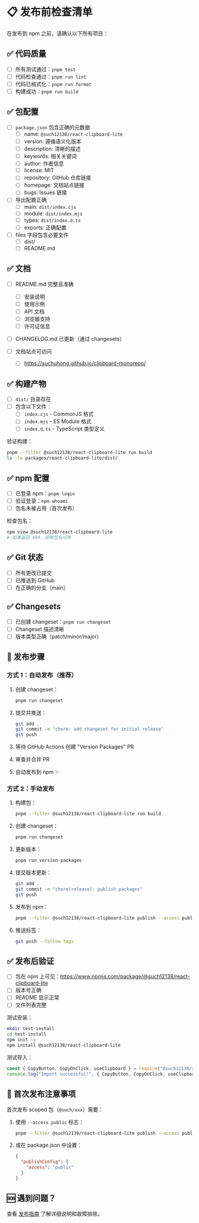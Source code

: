 # 📋 发布前检查清单

在发布到 npm 之前，请确认以下所有项目：

## ✅ 代码质量

- [ ] 所有测试通过：`pnpm test`
- [ ] 代码检查通过：`pnpm run lint`
- [ ] 代码已格式化：`pnpm run format`
- [ ] 构建成功：`pnpm run build`

## ✅ 包配置

- [ ] `package.json` 包含正确的元数据
  - [ ] name: `@such12138/react-clipboard-lite`
  - [ ] version: 遵循语义化版本
  - [ ] description: 清晰的描述
  - [ ] keywords: 相关关键词
  - [ ] author: 作者信息
  - [ ] license: MIT
  - [ ] repository: GitHub 仓库链接
  - [ ] homepage: 文档站点链接
  - [ ] bugs: Issues 链接

- [ ] 导出配置正确
  - [ ] main: `dist/index.cjs`
  - [ ] module: `dist/index.mjs`
  - [ ] types: `dist/index.d.ts`
  - [ ] exports: 正确配置

- [ ] files 字段包含必要文件
  - [ ] dist/
  - [ ] README.md

## ✅ 文档

- [ ] README.md 完整且准确
  - [ ] 安装说明
  - [ ] 使用示例
  - [ ] API 文档
  - [ ] 浏览器支持
  - [ ] 许可证信息

- [ ] CHANGELOG.md 已更新（通过 changesets）

- [ ] 文档站点可访问
  - [ ] https://suchuhong.github.io/clipboard-monorepo/

## ✅ 构建产物

- [ ] `dist/` 目录存在
- [ ] 包含以下文件：
  - [ ] `index.cjs` - CommonJS 格式
  - [ ] `index.mjs` - ES Module 格式
  - [ ] `index.d.ts` - TypeScript 类型定义

验证构建：

```bash
pnpm --filter @such12138/react-clipboard-lite run build
ls -la packages/react-clipboard-lite/dist/
```

## ✅ npm 配置

- [ ] 已登录 npm：`pnpm login`
- [ ] 验证登录：`npm whoami`
- [ ] 包名未被占用（首次发布）

检查包名：

```bash
npm view @such12138/react-clipboard-lite
# 如果返回 404，说明包名可用
```

## ✅ Git 状态

- [ ] 所有更改已提交
- [ ] 已推送到 GitHub
- [ ] 在正确的分支（main）

## ✅ Changesets

- [ ] 已创建 changeset：`pnpm run changeset`
- [ ] Changeset 描述清晰
- [ ] 版本类型正确（patch/minor/major）

## 🚀 发布步骤

### 方式 1：自动发布（推荐）

1. 创建 changeset：

   ```bash
   pnpm run changeset
   ```

2. 提交并推送：

   ```bash
   git add .
   git commit -m "chore: add changeset for initial release"
   git push
   ```

3. 等待 GitHub Actions 创建 "Version Packages" PR

4. 审查并合并 PR

5. 自动发布到 npm ✨

### 方式 2：手动发布

1. 构建包：

   ```bash
   pnpm --filter @such12138/react-clipboard-lite run build
   ```

2. 创建 changeset：

   ```bash
   pnpm run changeset
   ```

3. 更新版本：

   ```bash
   pnpm run version-packages
   ```

4. 提交版本更新：

   ```bash
   git add .
   git commit -m "chore(release): publish packages"
   git push
   ```

5. 发布到 npm：

   ```bash
   pnpm --filter @such12138/react-clipboard-lite publish --access public
   ```

6. 推送标签：
   ```bash
   git push --follow-tags
   ```

## ✅ 发布后验证

- [ ] 包在 npm 上可见：https://www.npmjs.com/package/@such12138/react-clipboard-lite
- [ ] 版本号正确
- [ ] README 显示正常
- [ ] 文件列表完整

测试安装：

```bash
mkdir test-install
cd test-install
npm init -y
npm install @such12138/react-clipboard-lite
```

测试导入：

```javascript
const { CopyButton, CopyOnClick, useClipboard } = require("@such12138/react-clipboard-lite");
console.log("Import successful!", { CopyButton, CopyOnClick, useClipboard });
```

## 📝 首次发布注意事项

首次发布 scoped 包（`@such/xxx`）需要：

1. 使用 `--access public` 标志：

   ```bash
   pnpm --filter @such12138/react-clipboard-lite publish --access public
   ```

2. 或在 package.json 中设置：
   ```json
   {
     "publishConfig": {
       "access": "public"
     }
   }
   ```

## 🆘 遇到问题？

查看 [发布指南](./docs/publishing.md) 了解详细说明和故障排除。
